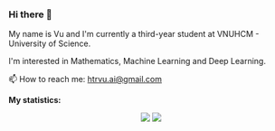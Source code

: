 ### Hi there 👋 

My name is Vu and I'm currently a third-year student at VNUHCM - University of Science.

I'm interested in Mathematics, Machine Learning and Deep Learning.

📫 How to reach me: htrvu.ai@gmail.com

**My statistics:**

<!-- ![htrvu's GitHub stats](https://github-readme-stats.vercel.app/api?username=htrvu&show_icons=true&theme=default&count_private=true) -->

<!-- [![Top Langs](https://github-readme-stats.vercel.app/api/top-langs/?username=htrvu&layout=compact)](https://github.com/anuraghazra/github-readme-stats) -->

<p align="center">
<!--   <img src="https://github.com/htrvu/github-stats/blob/master/generated/overview.svg" /> -->
  <img src="https://github-readme-stats.vercel.app/api?username=htrvu&show_icons=true&theme=default&count_private=true" />
<!--   <img height="100%" src="https://github.com/htrvu/github-stats/blob/master/generated/languages.svg" />   -->
  <img src="https://github-readme-stats.vercel.app/api/top-langs/?username=htrvu&langs_count=8" />
</p>


<!--
- 🔭 I’m currently working on ...
- 🌱 I’m currently learning ...
- 👯 I’m looking to collaborate on ...
- 🤔 I’m looking for help with ...
- 💬 Ask me about ...
- 📫 How to reach me: ...
- 😄 Pronouns: ...
- ⚡ Fun fact: ...
-->

